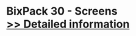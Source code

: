 # BixPack 30 - Screens<br />[>> Detailed information](https://secure.shareit.com/shareit/product.html?productid=300878114&affiliateid=200057808)